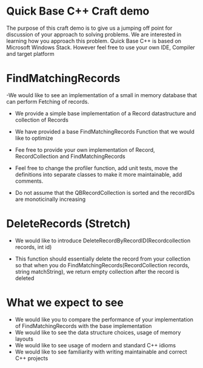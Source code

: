 # Quick Base C++ Craft demo

The purpose of this craft demo is to give us a jumping off point for discussion of your approach to solving problems. We are interested in learning how you approach this problem.
Quick Base C++ is based on Microsoft Windows Stack. However feel free to use your own IDE, Compiler and target platform

# FindMatchingRecords

-We would like to see an implementation of a small in memory database that can perform Fetching of records.

- We provide a simple base implementation of a Record datastructure and collection of Records

- We have provided a base FindMatchingRecords Function that we would like to optimize

- Fee free to provide your own implementation of Record, RecordCollection and FindMatchingRecords

- Feel free to change the profiler function, add unit tests, move the definitions into separate classes to make it more maintainable, add comments.

- Do not assume that the QBRecordCollection is sorted and the recordIDs are monoticinally increasing

# DeleteRecords (Stretch)

- We would like to introduce DeleteRecordByRecordID(Recordcollection records, int id)

- This function should essentially delete the record from your collection so that when you do FindMatchingRecords(RecordCollection records, string matchString), we return empty collection after the record is deleted

# What we expect to see
- We would like you to compare the performance of your implementation of FindMatchingRecords with the base implementation
- We would like to see the data structure choices, usage of memory layouts
- We would like to see usage of modern and standard C++ idioms
- We would like to see familiarity with writing maintainable and correct C++ projects

